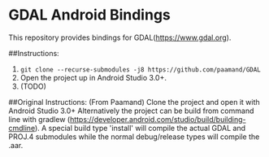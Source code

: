 # GDAL Android Bindings
This repository provides bindings for GDAL(https://www.gdal.org).

##Instructions:
1. `git clone --recurse-submodules -j8 https://github.com/paamand/GDAL`
2.  Open the project up in Android Studio 3.0+.
3.  (TODO)

##Original Instructions: (From Paamand)
Clone the project and open it with Android Studio 3.0+
Alternatively the project can be build from command line with gradlew (https://developer.android.com/studio/build/building-cmdline).
A special build type 'install' will compile the actual GDAL and PROJ.4 submodules while the normal debug/release types will compile the .aar.
